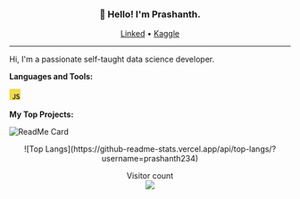 <h3 align="center">👋 Hello! I'm Prashanth.</h3>

<p align="center">
  <a href="https://www.linkedin.com/in/prashanth-bodduna-a6b312155/">Linked</a> •
  <a href="https://www.kaggle.com/prashanthbodduna">Kaggle</a>
</p>

---

Hi, I'm a passionate self-taught data science developer.

<!--
- 🔭 I’m currently working on my project [Credit card fraud detection](https://github.com/prashanth4/Credit-Card-Fraud-Detection)
-->

**Languages and Tools:**  

<code><img height="20" src="https://raw.githubusercontent.com/github/explore/80688e429a7d4ef2fca1e82350fe8e3517d3494d/topics/javascript/javascript.png"></code>

<!--
![Prashanth's github stats](https://github-readme-stats.vercel.app/api?username=prashanth234&count_private=true&show_icons=true&theme=radical)
-->

**My Top Projects:** 

![ReadMe Card](https://github-readme-stats.vercel.app/api/pin/?username=prashanth234&repo=Credit-Card-Fraud-Detection)
<!--
<a href="https://github.com/prashanth/Credit-Card-Fraud-Detection">
  <img align="left" src="https://github-readme-stats.vercel.app/api/pin/?username=prashanth234&repo=Credit-Card-Fraud-Detection" />
</a>
-->

<p align="center"> 
  ![Top Langs](https://github-readme-stats.vercel.app/api/top-langs/?username=prashanth234)
</p>

<p align="center"> 
  Visitor count<br>
  <img src="https://profile-counter.glitch.me/prashanth234/count.svg" />
</p>
